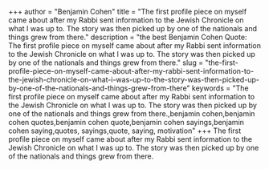 +++
author = "Benjamin Cohen"
title = "The first profile piece on myself came about after my Rabbi sent information to the Jewish Chronicle on what I was up to. The story was then picked up by one of the nationals and things grew from there."
description = "the best Benjamin Cohen Quote: The first profile piece on myself came about after my Rabbi sent information to the Jewish Chronicle on what I was up to. The story was then picked up by one of the nationals and things grew from there."
slug = "the-first-profile-piece-on-myself-came-about-after-my-rabbi-sent-information-to-the-jewish-chronicle-on-what-i-was-up-to-the-story-was-then-picked-up-by-one-of-the-nationals-and-things-grew-from-there"
keywords = "The first profile piece on myself came about after my Rabbi sent information to the Jewish Chronicle on what I was up to. The story was then picked up by one of the nationals and things grew from there.,benjamin cohen,benjamin cohen quotes,benjamin cohen quote,benjamin cohen sayings,benjamin cohen saying,quotes, sayings,quote, saying, motivation"
+++
The first profile piece on myself came about after my Rabbi sent information to the Jewish Chronicle on what I was up to. The story was then picked up by one of the nationals and things grew from there.
